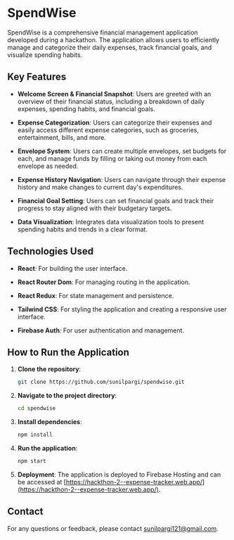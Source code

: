 # SpendWise

SpendWise is a comprehensive financial management application developed during a hackathon. The application allows users to efficiently manage and categorize their daily expenses, track financial goals, and visualize spending habits.

## Key Features

- **Welcome Screen & Financial Snapshot**: Users are greeted with an overview of their financial status, including a breakdown of daily expenses, spending habits, and financial goals.
  
- **Expense Categorization**: Users can categorize their expenses and easily access different expense categories, such as groceries, entertainment, bills, and more.
  
- **Envelope System**: Users can create multiple envelopes, set budgets for each, and manage funds by filling or taking out money from each envelope as needed.

- **Expense History Navigation**: Users can navigate through their expense history and make changes to current day's expenditures.

- **Financial Goal Setting**: Users can set financial goals and track their progress to stay aligned with their budgetary targets.

- **Data Visualization**: Integrates data visualization tools to present spending habits and trends in a clear format.

## Technologies Used

- **React**: For building the user interface.
  
- **React Router Dom**: For managing routing in the application.
  
- **React Redux**: For state management and persistence.
  
- **Tailwind CSS**: For styling the application and creating a responsive user interface.
  
- **Firebase Auth**: For user authentication and management.
  
## How to Run the Application

1. **Clone the repository**:
    ```bash
    git clone https://github.com/sunilpargi/spendwise.git
    ```

2. **Navigate to the project directory**:
    ```bash
    cd spendwise
    ```

3. **Install dependencies**:
    ```bash
    npm install
    ```

4. **Run the application**:
    ```bash
    npm start
    ```

5. **Deployment**:
    The application is deployed to Firebase Hosting and can be accessed at [https://hackthon-2--expense-tracker.web.app/](https://hackthon-2--expense-tracker.web.app/).



## Contact

For any questions or feedback, please contact [sunilpargi121@gmail.com](mailto:sunilpargi121@gmail.com).
